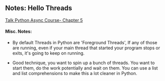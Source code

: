 ##  Notes: Hello Threads

[Talk Python Async Course- Chapter 5](https://training.talkpython.fm/player/course/async-in-python-with-threading-and-multiprocessing/lecture/180504)


#### Misc. Notes: 

* By default Threads in Python are 'Foreground Threads', 
  If any of those are running, even if your main thread 
  that started your program stops or exits, it's going to 
  keep on running.
  
* Good technique, you want to spin up a bunch of threads.
  You want to start them, do the work potentially and wait on them.
  You can use a list and list comprehensions to make this a 
  lot cleaner in Python.

